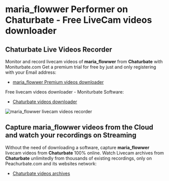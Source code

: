 # maria_flowwer Performer on Chaturbate - Free LiveCam videos downloader

## Chaturbate Live Videos Recorder

Monitor and record livecam videos of **maria_flowwer** from **Chaturbate** with Moniturbate.com
Get a premium trial for free by just and only registering with your Email address:
* [maria_flowwer Premium videos downloader](https://moniturbate.com/request-demo-licence-key.html)

Free livecam videos downloader - Moniturbate Software:
* [Chaturbate videos downloader](https://moniturbate.com/moniturbate-download-software.html)

![maria_flowwer livecam videos recorder](https://peachurnet.com/templates/moniturbate-software.png)


## Capture maria_flowwer videos from the Cloud and watch your recordings on Streaming

Without the need of downloading a software, capture **maria_flowwer** livecam videos from **Chaturbate** 100% online.
Watch Livecam archives from **Chaturbate** unlimitedly from thousands of existing recordings, only on Peachurbate.com and its websites network:
* [Chaturbate videos archives](https://peachurnet.com/)